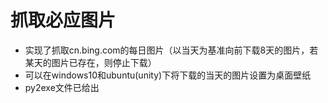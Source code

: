 # 抓取必应图片

* 实现了抓取cn.bing.com的每日图片（以当天为基准向前下载8天的图片，若某天的图片已存在，则停止下载）
* 可以在windows10和ubuntu(unity)下将下载的当天的图片设置为桌面壁纸
* py2exe文件已给出
